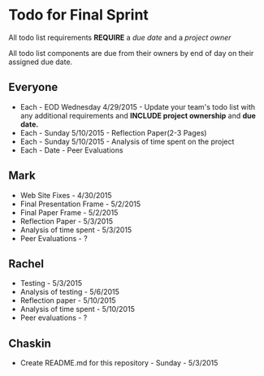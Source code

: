Todo for Final Sprint
=====================
All todo list requirements **REQUIRE** a *due date* and a *project owner*

All todo list components are due from their owners by end of day on their
assigned due date.

Everyone
--------
- Each - EOD Wednesday 4/29/2015 - Update your team's todo list with any
additional requirements and **INCLUDE project ownership** and **due date.**
- Each - Sunday 5/10/2015 - Reflection Paper(2-3 Pages)
- Each - Sunday 5/10/2015 - Analysis of time spent on the project
- Each - Date - Peer Evaluations


Mark
--------
- Web Site Fixes - 4/30/2015
- Final Presentation Frame  - 5/2/2015
- Final Paper Frame - 5/2/2015
- Reflection Paper - 5/3/2015
- Analysis of time spent - 5/3/2015
- Peer Evaluations - ?

Rachel
--------
- Testing - 5/3/2015
- Analysis of testing - 5/6/2015
- Reflection paper - 5/10/2015
- Analysis of time spent - 5/10/2015
- Peer evaluations - ?

Chaskin
-------
- Create README.md for this repository - Sunday - 5/3/2015
